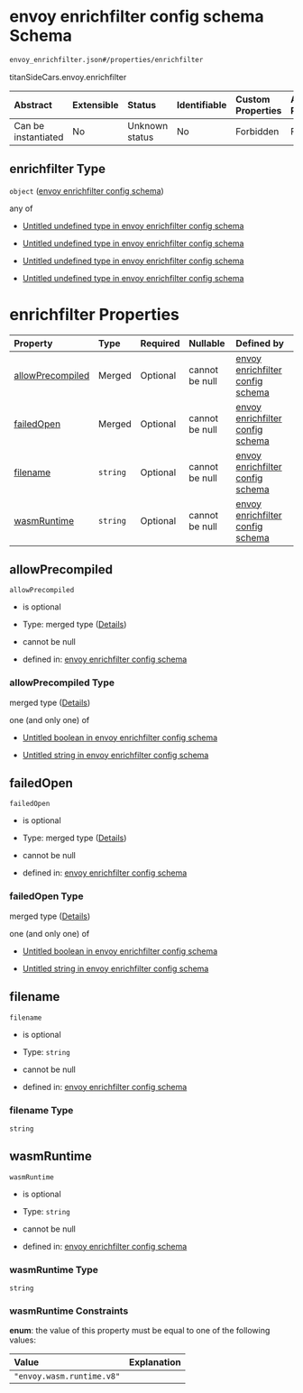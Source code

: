 # envoy enrichfilter config schema Schema

```txt
envoy_enrichfilter.json#/properties/enrichfilter
```

titanSideCars.envoy.enrichfilter

| Abstract            | Extensible | Status         | Identifiable | Custom Properties | Additional Properties | Access Restrictions | Defined In                                               |
| :------------------ | :--------- | :------------- | :----------- | :---------------- | :-------------------- | :------------------ | :------------------------------------------------------- |
| Can be instantiated | No         | Unknown status | No           | Forbidden         | Forbidden             | none                | [envoy.json\*](../out/envoy.json "open original schema") |

## enrichfilter Type

`object` ([envoy enrichfilter config schema](envoy-properties-envoy-enrichfilter-config-schema.md))

any of

* [Untitled undefined type in envoy enrichfilter config schema](envoy_enrichfilter-anyof-0.md "check type definition")

* [Untitled undefined type in envoy enrichfilter config schema](envoy_enrichfilter-anyof-1.md "check type definition")

* [Untitled undefined type in envoy enrichfilter config schema](envoy_enrichfilter-anyof-2.md "check type definition")

* [Untitled undefined type in envoy enrichfilter config schema](envoy_enrichfilter-anyof-3.md "check type definition")

# enrichfilter Properties

| Property                              | Type     | Required | Nullable       | Defined by                                                                                                                                   |
| :------------------------------------ | :------- | :------- | :------------- | :------------------------------------------------------------------------------------------------------------------------------------------- |
| [allowPrecompiled](#allowprecompiled) | Merged   | Optional | cannot be null | [envoy enrichfilter config schema](envoy_enrichfilter-properties-allowprecompiled.md "envoy_enrichfilter.json#/properties/allowPrecompiled") |
| [failedOpen](#failedopen)             | Merged   | Optional | cannot be null | [envoy enrichfilter config schema](envoy_enrichfilter-properties-failedopen.md "envoy_enrichfilter.json#/properties/failedOpen")             |
| [filename](#filename)                 | `string` | Optional | cannot be null | [envoy enrichfilter config schema](envoy_enrichfilter-properties-filename.md "envoy_enrichfilter.json#/properties/filename")                 |
| [wasmRuntime](#wasmruntime)           | `string` | Optional | cannot be null | [envoy enrichfilter config schema](envoy_enrichfilter-properties-wasmruntime.md "envoy_enrichfilter.json#/properties/wasmRuntime")           |

## allowPrecompiled



`allowPrecompiled`

* is optional

* Type: merged type ([Details](envoy_enrichfilter-properties-allowprecompiled.md))

* cannot be null

* defined in: [envoy enrichfilter config schema](envoy_enrichfilter-properties-allowprecompiled.md "envoy_enrichfilter.json#/properties/allowPrecompiled")

### allowPrecompiled Type

merged type ([Details](envoy_enrichfilter-properties-allowprecompiled.md))

one (and only one) of

* [Untitled boolean in envoy enrichfilter config schema](envoy_enrichfilter-properties-allowprecompiled-oneof-0.md "check type definition")

* [Untitled string in envoy enrichfilter config schema](envoy_enrichfilter-properties-allowprecompiled-oneof-1.md "check type definition")

## failedOpen



`failedOpen`

* is optional

* Type: merged type ([Details](envoy_enrichfilter-properties-failedopen.md))

* cannot be null

* defined in: [envoy enrichfilter config schema](envoy_enrichfilter-properties-failedopen.md "envoy_enrichfilter.json#/properties/failedOpen")

### failedOpen Type

merged type ([Details](envoy_enrichfilter-properties-failedopen.md))

one (and only one) of

* [Untitled boolean in envoy enrichfilter config schema](envoy_enrichfilter-properties-failedopen-oneof-0.md "check type definition")

* [Untitled string in envoy enrichfilter config schema](envoy_enrichfilter-properties-failedopen-oneof-1.md "check type definition")

## filename



`filename`

* is optional

* Type: `string`

* cannot be null

* defined in: [envoy enrichfilter config schema](envoy_enrichfilter-properties-filename.md "envoy_enrichfilter.json#/properties/filename")

### filename Type

`string`

## wasmRuntime



`wasmRuntime`

* is optional

* Type: `string`

* cannot be null

* defined in: [envoy enrichfilter config schema](envoy_enrichfilter-properties-wasmruntime.md "envoy_enrichfilter.json#/properties/wasmRuntime")

### wasmRuntime Type

`string`

### wasmRuntime Constraints

**enum**: the value of this property must be equal to one of the following values:

| Value                     | Explanation |
| :------------------------ | :---------- |
| `"envoy.wasm.runtime.v8"` |             |
